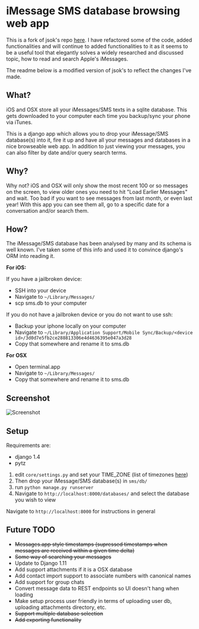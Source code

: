 iMessage SMS database browsing web app
======================================
This is a fork of jsok's repo [here](https://github.com/jsok/django-imessage). I have refactored some of the code, added functionalities and will continue to added functionalities to it as it seems to be a useful tool that elegantly solves a widely researched and discussed topic, how to read and search Apple's iMessages.

The readme below is a modified version of jsok's to reflect the changes I've made.

What?
-----
iOS and OSX store all your iMessages/SMS texts in a sqlite database. This gets downloaded to your computer each time you backup/sync your phone via iTunes.

This is a django app which allows you to drop your iMessage/SMS database(s) into it, fire it up and have all your messages and databases in a nice browseable web app. In addition to just viewing your messages, you can also filter by date and/or query search terms.

Why?
----
Why not? iOS and OSX will only show the most recent 100 or so messages on the screen, to view older ones you need to hit "Load Earlier Messages" and wait. Too bad if you want to see messages from last month, or even last year! With this app you can see them all, go to a specific date for a conversation and/or search them.

How?
----
The iMessage/SMS database has been analysed by many and its schema is well known. I've taken some of this info and used it to convince django's ORM into reading it.

**For iOS:**

If you have a jailbroken device:

* SSH into your device
* Navigate to `~/Library/Messages/`
* scp sms.db to your computer

If you do not have a jailbroken device or you do not want to use ssh:

* Backup your iphone locally on your computer
* Navigate to `~/Library/Application Support/Mobile Sync/Backup/<device id>/3d0d7e5fb2ce288813306e4d4636395e047a3d28`
* Copy that somewhere and rename it to sms.db

**For OSX**

* Open terminal.app
* Navigate to `~/Library/Messages/`
* Copy that somewhere and rename it to sms.db

Screenshot
----------
![Screenshot](https://raw.github.com/clayshieh/django-imessage/master/messages_screenshot.png)

Setup
-----
Requirements are:
 - django 1.4
 - pytz

1. edit `core/settings.py` and set your TIME_ZONE (list of timezones [here](https://en.wikipedia.org/wiki/List_of_tz_database_time_zones))
2. Then drop your iMessage/SMS database(s) in `sms/db/`
3. run `python manage.py runserver`
4. Navigate to `http://localhost:8000/databases/` and select the database you wish to view

Navigate to `http://localhost:8000` for instructions in general

Future TODO
-----------
 - ~~Messages.app style timestamps (supressed timestamps when messages are received within a given time delta)~~
 - ~~Some way of searching your messages~~
 - Update to Django 1.11
 - Add support attachments if it is a OSX database
 - Add contact import support to associate numbers with canonical names
 - Add support for group chats
 - Convert message data to REST endpoints so UI doesn't hang when loading
 - Make setup process user friendly in terms of uploading user db, uploading attachments directory, etc.
 - ~~Support multiple database selection~~
 - ~~Add exporting functionality~~
